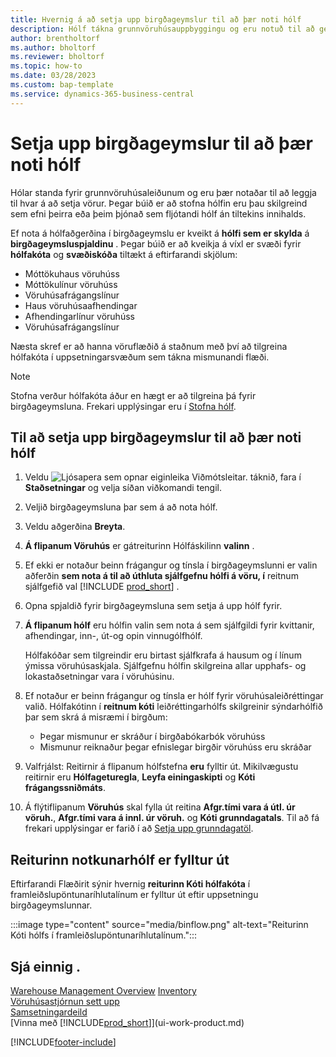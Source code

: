 ```yaml
---
title: Hvernig á að setja upp birgðageymslur til að þær noti hólf
description: Hólf tákna grunnvöruhúsauppbyggingu og eru notuð til að gera tillögur að staðsetningu vöru.
author: brentholtorf
ms.author: bholtorf
ms.reviewer: bholtorf
ms.topic: how-to
ms.date: 03/28/2023
ms.custom: bap-template
ms.service: dynamics-365-business-central
---
```


# Setja upp birgðageymslur til að þær noti hólf

Hólar standa fyrir grunnvöruhúsaleiðunum og eru þær notaðar til að leggja til hvar á að setja vörur. Þegar búið er að stofna hólfin eru þau skilgreind sem efni þeirra eða þeim þjónað sem fljótandi hólf án tiltekins innihalds.

Ef nota á hólfaðgerðina í birgðageymslu er kveikt á  **hólfi sem er skylda**  á  **birgðageymsluspjaldinu** . Þegar búið er að kveikja á víxl er svæði fyrir  **hólfakóta**  og  **svæðiskóða**  tiltækt á eftirfarandi skjölum:

* Móttökuhaus vöruhúss
* Móttökulínur vöruhúss
* Vöruhúsafrágangslínur
* Haus vöruhúsaafhendingar
* Afhendingarlínur vöruhúss
* Vöruhúsafrágangslínur

Næsta skref er að hanna vöruflæðið á staðnum með því að tilgreina hólfakóta í uppsetningarsvæðum sem tákna mismunandi flæði.  

> [!NOTE]  
> Stofna verður hólfakóta áður en hægt er að tilgreina þá fyrir birgðageymsluna. Frekari upplýsingar eru í [Stofna hólf](warehouse-how-to-create-individual-bins.md).  

## Til að setja upp birgðageymslur til að þær noti hólf

1. Veldu ![Ljósapera sem opnar eiginleika Viðmótsleitar.](media/ui-search/search_small.png "Segðu mér hvað þú vilt gera") táknið, fara í **Staðsetningar** og velja síðan viðkomandi tengil.  
2. Veljið birgðageymsluna þar sem á að nota hólf.  
3. Veldu aðgerðina **Breyta**.  
4.  **Á flipanum Vöruhús**  er gátreiturinn Hólfáskilinn  **valinn** .  
5. Ef ekki er notaður beinn frágangur og tínsla í birgðageymslunni er valin aðferðin  **sem nota á til að úthluta sjálfgefnu hólfi á vöru, í**  reitnum sjálfgefið val [!INCLUDE [prod_short](includes/prod_short.md)] .  
6. Opna spjaldið fyrir birgðageymsluna sem setja á upp hólf fyrir.
7.  **Á flipanum hólf**  eru hólfin valin sem nota á sem sjálfgildi fyrir kvittanir, afhendingar, inn-, út-og opin vinnugólfhólf.  

    Hólfakóðar sem tilgreindir eru birtast sjálfkrafa á hausum og í línum ýmissa vöruhúsaskjala. Sjálfgefnu hólfin skilgreina allar upphafs- og lokastaðsetningar vara í vöruhúsinu.  
8. Ef notaður er beinn frágangur og tínsla er hólf fyrir vöruhúsaleiðréttingar valið. Hólfakótinn í  **reitnum kóti**  leiðréttingarhólfs skilgreinir sýndarhólfið þar sem skrá á misræmi í birgðum:

    * Þegar mismunur er skráður í birgðabókarbók vöruhúss
    * Mismunur reiknaður þegar efnislegar birgðir vöruhúss eru skráðar  
9. Valfrjálst: Reitirnir á flipanum hólfstefna  **eru**  fylltir út. Mikilvægustu reitirnir eru **Hólfageturegla**, **Leyfa einingaskipti** og **Kóti frágangssniðmáts**.  
10. Á flýtiflipanum **Vöruhús** skal fylla út reitina **Afgr.tími vara á útl. úr vöruh.**, **Afgr.tími vara á innl. úr vöruh.** og **Kóti grunndagatals**. Til að fá frekari upplýsingar er farið í að  [Setja upp grunndagatöl](across-how-to-assign-base-calendars.md).

## Reiturinn notkunarhólf er fylltur út

Eftirfarandi Flæðirit sýnir hvernig  **reiturinn Kóti hólfakóta**  í framleiðslupöntunaríhlutalínum er fylltur út eftir uppsetningu birgðageymslunnar.

:::image type="content" source="media/binflow.png" alt-text="Reiturinn Kóti hólfs í framleiðslupöntunaríhlutalínum.":::

## Sjá einnig .

[Warehouse Management Overview](design-details-warehouse-management.md)
[Inventory](inventory-manage-inventory.md)  
[Vöruhúsastjórnun sett upp](warehouse-setup-warehouse.md)  
[Samsetningardeild](assembly-assemble-items.md)  
[Vinna með [!INCLUDE[prod_short](includes/prod_short.md)]](ui-work-product.md)

[!INCLUDE[footer-include](includes/footer-banner.md)]
